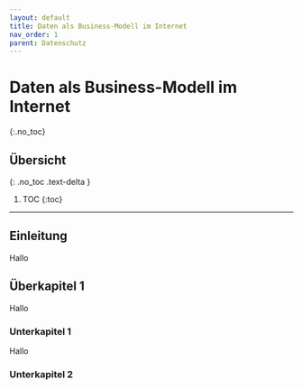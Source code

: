 ```yaml
---
layout: default
title: Daten als Business-Modell im Internet
nav_order: 1
parent: Datenschutz
---
```


# Daten als Business-Modell im Internet
{:.no_toc}

## Übersicht
{: .no_toc .text-delta }

1. TOC
{:toc}

---

## Einleitung
Hallo

## Überkapitel 1
Hallo

### Unterkapitel 1
Hallo

### Unterkapitel 2
